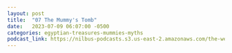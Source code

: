 ```yaml
---
layout: post
title:  "07 The Mummy's Tomb"
date:   2023-07-09 06:07:00 -0500
categories: egyptian-treasures-mummies-myths
podcast_link: https://nilbus-podcasts.s3.us-east-2.amazonaws.com/the-well-trained-mind/Egyptian%20Treasures%20-%20Mummies%20&%20Myths/07%20The%20Mummy's%20Tomb.mp3
---
```

